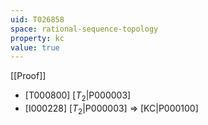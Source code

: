 ```yaml
---
uid: T026858
space: rational-sequence-topology
property: kc
value: true
---
```

[[Proof]]

* [T000800] [$T_2$|P000003]
* [I000228] [$T_2$|P000003] => [KC|P000100]

